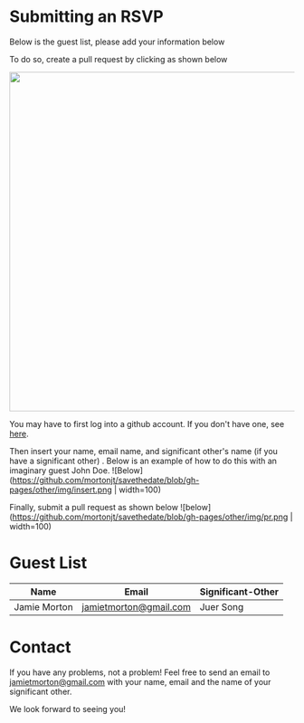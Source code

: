 # Submitting an RSVP

Below is the guest list, please add your information below

To do so, create a pull request by clicking as shown below

<img src="https://github.com/mortonjt/savethedate/blob/gh-pages/other/img/edit.png" width="600" >

You may have to first log into a github account.  If you don't have one, see [here](https://github.com/join).

Then insert your name,  email name, and significant other's name (if you have a significant other) .  Below is an example of how to do this with an imaginary guest John Doe.
![Below](https://github.com/mortonjt/savethedate/blob/gh-pages/other/img/insert.png | width=100)

Finally, submit a pull request as shown below ![below](https://github.com/mortonjt/savethedate/blob/gh-pages/other/img/pr.png | width=100)

# Guest List

| Name	| Email	| Significant-Other |
| ---   | ----- | ----------------- |
| Jamie Morton	| jamietmorton@gmail.com | 	Juer Song |

# Contact

If you have any problems, not a problem!  Feel free to send an email to jamietmorton@gmail.com with your name, email and the name of your significant other.

We look forward to seeing you!
